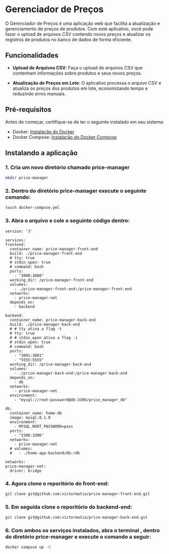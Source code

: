 # Gerenciador de Preços

O Gerenciador de Preços é uma aplicação web que facilita a atualização e gerenciamento de preços de produtos. Com este aplicativo, você pode fazer o upload de arquivos CSV contendo novos preços e atualizar os registros de produtos no banco de dados de forma eficiente.

## Funcionalidades

- **Upload de Arquivos CSV**: Faça o upload de arquivos CSV que contenham informações sobre produtos e seus novos preços.

- **Atualização de Preços em Lote**: O aplicativo processa o arquivo CSV e atualiza os preços dos produtos em lote, economizando tempo e reduzindo erros manuais.

## Pré-requisitos

Antes de começar, certifique-se de ter o seguinte instalado em seu sistema:

- Docker: [Instalação do Docker](https://docs.docker.com/get-docker/)
- Docker Compose: [Instalação do Docker Compose](https://docs.docker.com/compose/install/)

## Instalando a aplicação

### 1. Cria um novo diretório chamado **price-manager**
  ```bash
mkdir price-manager
``````
### 2. Dentro do diretório **price-manager** execute o seguinte comando:

  ```bash
touch docker-compose.yml
``````

### 3. Abra o arquivo e cole o seguinte código dentro:

  ```docker
version: '3'

services:
  frontend:
    container_name: price-manager-front-end
    build: ./price-manager-front-end
    # tty: true
    # stdin_open: true
    # command: bash
    ports:
      - "3000:3000"
    working_dir: /price-manager-front-end
    volumes: 
      - ./price-manager-front-end:/price-manager-front-end
    networks:
      - price-manager-net
    depends_on:
      - backend
      
  backend:
    container_name: price-manager-back-end
    build: ./price-manager-back-end
    # # tty ativa a flag -t
    # tty: true
    # # stdin_open ativa a flag -i
    # stdin_open: true
    # command: bash
    ports:
      - "3001:3001"
      - "5555:5555"
    working_dir: /price-manager-back-end
    volumes:
      - ./price-manager-back-end:/price-manager-back-end
    depends_on:
      - db
    networks:
      - price-manager-net
    environment:
      - "mysql://root:password@db:3306/price_manager_db"
  
  db:
    container_name: home-db
    image: mysql:8.1.0
    environment:
      - MYSQL_ROOT_PASSWORD=pass
    ports:
      - "3306:3306"
    networks:
      - price-manager-net
    # volumes:
    #   - ./home-app-backend/db:/db
  
networks:
  price-manager-net:
    driver: bridge
```
### 4. Agora clone o reporitório do **front-end**:

```bash
git clone git@github.com:victormatia/price-manager-front-end.git
```

### 5. Em seguida clone o reporitório do **backend-end**:

```bash
git clone git@github.com:victormatia/price-manager-back-end.git
```

### 6. Com ambos os serviços instalados, abra o terminal , dentro do diretório **price-manager** e execute o comando a seguir:

```bash
docker compose up -d
```
